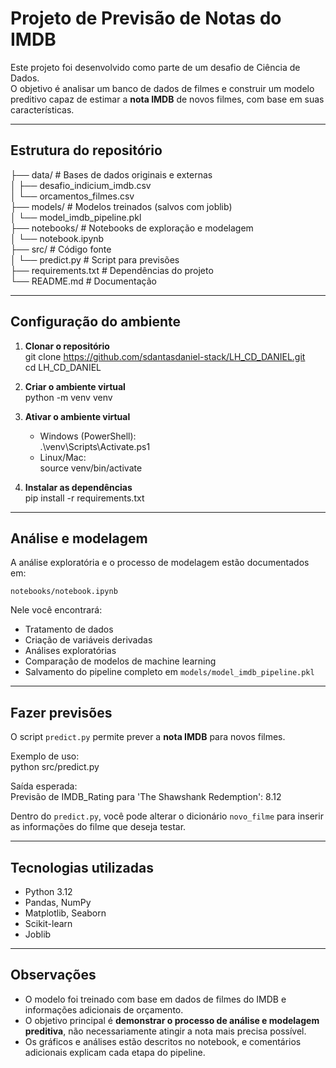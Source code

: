 # Projeto de Previsão de Notas do IMDB

Este projeto foi desenvolvido como parte de um desafio de Ciência de Dados.  
O objetivo é analisar um banco de dados de filmes e construir um modelo preditivo capaz de estimar a **nota IMDB** de novos filmes, com base em suas características.

---

## Estrutura do repositório

├── data/                # Bases de dados originais e externas  
│   ├── desafio_indicium_imdb.csv  
│   └── orcamentos_filmes.csv  
├── models/              # Modelos treinados (salvos com joblib)  
│   └── model_imdb_pipeline.pkl  
├── notebooks/           # Notebooks de exploração e modelagem  
│   └── notebook.ipynb  
├── src/                 # Código fonte  
│   └── predict.py       # Script para previsões  
├── requirements.txt     # Dependências do projeto  
└── README.md            # Documentação  

---

## Configuração do ambiente

1. **Clonar o repositório**  
   git clone https://github.com/sdantasdaniel-stack/LH_CD_DANIEL.git  
   cd LH_CD_DANIEL  

2. **Criar o ambiente virtual**  
   python -m venv venv  

3. **Ativar o ambiente virtual**  
   - Windows (PowerShell):  
     .\venv\Scripts\Activate.ps1  
   - Linux/Mac:  
     source venv/bin/activate  

4. **Instalar as dependências**  
   pip install -r requirements.txt  

---

## Análise e modelagem

A análise exploratória e o processo de modelagem estão documentados em:

`notebooks/notebook.ipynb`

Nele você encontrará:  
- Tratamento de dados  
- Criação de variáveis derivadas  
- Análises exploratórias  
- Comparação de modelos de machine learning  
- Salvamento do pipeline completo em `models/model_imdb_pipeline.pkl`  

---

## Fazer previsões

O script `predict.py` permite prever a **nota IMDB** para novos filmes.

Exemplo de uso:  
python src/predict.py  

Saída esperada:  
Previsão de IMDB_Rating para 'The Shawshank Redemption': 8.12  

Dentro do `predict.py`, você pode alterar o dicionário `novo_filme` para inserir as informações do filme que deseja testar.

---

## Tecnologias utilizadas

- Python 3.12  
- Pandas, NumPy  
- Matplotlib, Seaborn  
- Scikit-learn  
- Joblib  

---

## Observações

- O modelo foi treinado com base em dados de filmes do IMDB e informações adicionais de orçamento.  
- O objetivo principal é **demonstrar o processo de análise e modelagem preditiva**, não necessariamente atingir a nota mais precisa possível.  
- Os gráficos e análises estão descritos no notebook, e comentários adicionais explicam cada etapa do pipeline.  
